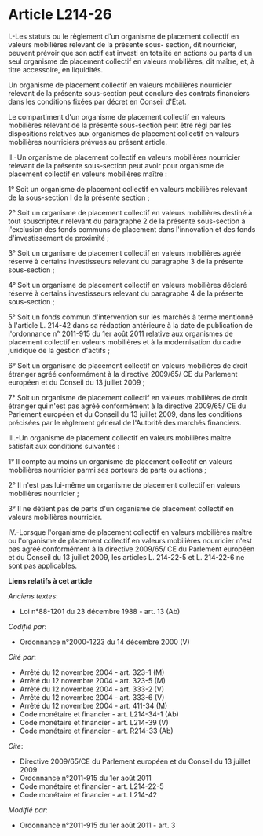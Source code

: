 # Article L214-26

I.-Les statuts ou le règlement d'un organisme de placement collectif en valeurs mobilières relevant de la présente sous-
section, dit nourricier, peuvent prévoir que son actif est investi en totalité en actions ou parts d'un seul organisme de
placement collectif en valeurs mobilières, dit maître, et, à titre accessoire, en liquidités. 

Un organisme de placement collectif en valeurs mobilières nourricier relevant de la présente sous-section peut conclure des
contrats financiers dans les conditions fixées par décret en Conseil d'Etat. 

Le compartiment d'un organisme de placement collectif en valeurs mobilières relevant de la présente sous-section peut être
régi par les dispositions relatives aux organismes de placement collectif en valeurs mobilières nourriciers prévues au
présent article. 

II.-Un organisme de placement collectif en valeurs mobilières nourricier relevant de la présente sous-section peut avoir pour
organisme de placement collectif en valeurs mobilières maître : 

1° Soit un organisme de placement collectif en valeurs mobilières relevant de la sous-section I de la présente section ; 

2° Soit un organisme de placement collectif en valeurs mobilières destiné à tout souscripteur relevant du paragraphe 2 de la
présente sous-section à l'exclusion des fonds communs de placement dans l'innovation et des fonds d'investissement de
proximité ; 

3° Soit un organisme de placement collectif en valeurs mobilières agréé réservé à certains investisseurs relevant du
paragraphe 3 de la présente sous-section ; 

4° Soit un organisme de placement collectif en valeurs mobilières déclaré réservé à certains investisseurs relevant du
paragraphe 4 de la présente sous-section ; 

5° Soit un fonds commun d'intervention sur les marchés à terme mentionné à l'article L. 214-42 dans sa rédaction antérieure à
la date de publication de l'ordonnance n° 2011-915 du 1er août 2011 relative aux organismes de placement collectif en valeurs
mobilières et à la modernisation du cadre juridique de la gestion d'actifs ; 

6° Soit un organisme de placement collectif en valeurs mobilières de droit étranger agréé conformément à la directive
2009/65/ CE du Parlement européen et du Conseil du 13 juillet 2009 ; 

7° Soit un organisme de placement collectif en valeurs mobilières de droit étranger qui n'est pas agréé conformément à la
directive 2009/65/ CE du Parlement européen et du Conseil du 13 juillet 2009, dans les conditions précisées par le règlement
général de l'Autorité des marchés financiers. 

III.-Un organisme de placement collectif en valeurs mobilières maître satisfait aux conditions suivantes : 

1° Il compte au moins un organisme de placement collectif en valeurs mobilières nourricier parmi ses porteurs de parts ou
actions ; 

2° Il n'est pas lui-même un organisme de placement collectif en valeurs mobilières nourricier ; 

3° Il ne détient pas de parts d'un organisme de placement collectif en valeurs mobilières nourricier. 

IV.-Lorsque l'organisme de placement collectif en valeurs mobilières maître ou l'organisme de placement collectif en valeurs
mobilières nourricier n'est pas agréé conformément à la directive 2009/65/ CE du Parlement européen et du Conseil du 13
juillet 2009, les articles L. 214-22-5 et L. 214-22-6 ne sont pas applicables.

**Liens relatifs à cet article**

_Anciens textes_:

  - Loi n°88-1201 du 23 décembre 1988 - art. 13 (Ab)

_Codifié par_:

  - Ordonnance n°2000-1223 du 14 décembre 2000 (V)

_Cité par_:

  - Arrêté du 12 novembre 2004 - art. 323-1 (M)
  - Arrêté du 12 novembre 2004 - art. 323-5 (M)
  - Arrêté du 12 novembre 2004 - art. 333-2 (V)
  - Arrêté du 12 novembre 2004 - art. 333-6 (V)
  - Arrêté du 12 novembre 2004 - art. 411-34 (M)
  - Code monétaire et financier - art. L214-34-1 (Ab)
  - Code monétaire et financier - art. L214-39 (V)
  - Code monétaire et financier - art. R214-33 (Ab)

_Cite_:

  - Directive 2009/65/CE du Parlement européen et du Conseil du 13 juillet 2009
  - Ordonnance n°2011-915 du 1er août 2011
  - Code monétaire et financier - art. L214-22-5
  - Code monétaire et financier - art. L214-42

_Modifié par_:

  - Ordonnance n°2011-915 du 1er août 2011 - art. 3
